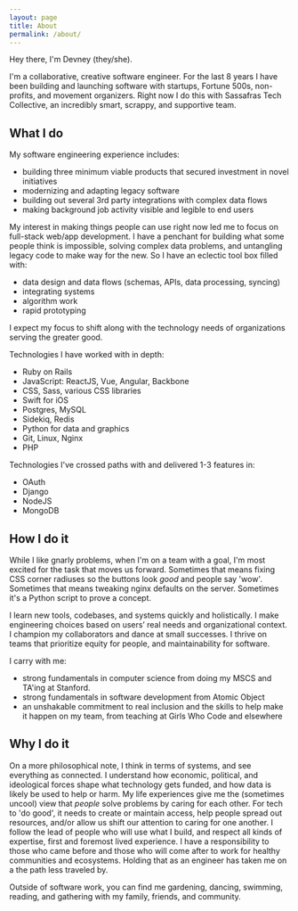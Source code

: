 ```yaml
---
layout: page
title: About
permalink: /about/
---
```


Hey there, I'm Devney (they/she).

I'm a collaborative, creative software engineer. For the last 8 years I have been building and launching software with startups, Fortune 500s, non-profits, and movement organizers. Right now I do this with Sassafras Tech Collective, an incredibly smart, scrappy, and supportive team.

## What I do
My software engineering experience includes:
- building three minimum viable products that secured investment in novel initiatives
- modernizing and adapting legacy software
- building out several 3rd party integrations with complex data flows
- making background job activity visible and legible to end users

My interest in making things people can use right now led me to focus on full-stack web/app development. I have a penchant for building what some people think is impossible, solving complex data problems, and untangling legacy code to make way for the new. So I have an eclectic tool box filled with:
- data design and data flows (schemas, APIs, data processing, syncing)
- integrating systems
- algorithm work
- rapid prototyping

I expect my focus to shift along with the technology needs of organizations serving the greater good.

Technologies I have worked with in depth:
- Ruby on Rails
- JavaScript: ReactJS, Vue, Angular, Backbone
- CSS, Sass, various CSS libraries
- Swift for iOS
- Postgres, MySQL
- Sidekiq, Redis
- Python for data and graphics
- Git, Linux, Nginx
- PHP

Technologies I've crossed paths with and delivered 1-3 features in:
- OAuth
- Django
- NodeJS
- MongoDB

## How I do it

While I like gnarly problems, when I'm on a team with a goal, I'm most excited for the task that moves us forward. Sometimes that means fixing CSS corner radiuses so the buttons look _good_ and people say 'wow'. Sometimes that means tweaking nginx defaults on the server. Sometimes it's a Python script to prove a concept.

I learn new tools, codebases, and systems quickly and holistically. I make engineering choices based on users’ real needs and organizational context. I champion my collaborators and dance at small successes. I thrive on teams that prioritize equity for people, and maintainability for software.

I carry with me:
 - strong fundamentals in computer science from doing my MSCS and TA'ing at Stanford.
 - strong fundamentals in software development from Atomic Object
-  an unshakable commitment to real inclusion and the skills to help make it happen on my team, from teaching at Girls Who Code and elsewhere

## Why I do it

On a more philosophical note, I think in terms of systems, and see everything as connected. I understand how economic, political, and ideological forces shape what technology gets funded, and how data is likely be used to help or harm. My life experiences give me the (sometimes uncool) view that _people_ solve problems by caring for each other. For tech to 'do good', it needs to create or maintain access, help people spread out resources, and/or allow us shift our attention to caring for one another. I follow the lead of people who will use what I build, and respect all kinds of expertise, first and foremost lived experience. I have a responsibility to those who came before and those who will come after to work for healthy communities and ecosystems. Holding that as an engineer has taken me on a the path less traveled by.

Outside of software work, you can find me gardening, dancing, swimming, reading, and gathering with my family, friends, and community.
